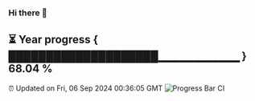 ### Hi there 👋
⏳ Year progress { ████████████████████▁▁▁▁▁▁▁▁▁▁ } 68.04 %
---
⏰ Updated on Fri, 06 Sep 2024 00:36:05 GMT
![Progress Bar CI](https://github.com/Moyi321/Moyi321/workflows/Progress%20Bar%20CI/badge.svg)
